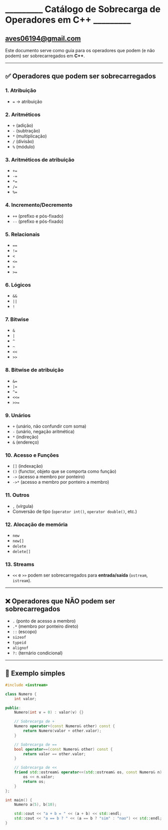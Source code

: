 # _________ Catálogo de Sobrecarga de Operadores em C++ _________
## aves06194@gmail.com

Este documento serve como guia para os operadores que podem (e não podem) ser sobrecarregados em **C++**.

---

## ✅ Operadores que podem ser sobrecarregados

### 1. Atribuição
- `=` → atribuição

### 2. Aritméticos
- `+` (adição)
- `-` (subtração)
- `*` (multiplicação)
- `/` (divisão)
- `%` (módulo)

### 3. Aritméticos de atribuição
- `+=`
- `-=`
- `*=`
- `/=`
- `%=`

### 4. Incremento/Decremento
- `++` (prefixo e pós-fixado)
- `--` (prefixo e pós-fixado)

### 5. Relacionais
- `==`
- `!=`
- `<`
- `<=`
- `>`
- `>=`

### 6. Lógicos
- `&&`
- `||`
- `!`

### 7. Bitwise
- `&`
- `|`
- `^`
- `~`
- `<<`
- `>>`

### 8. Bitwise de atribuição
- `&=`
- `|=`
- `^=`
- `<<=`
- `>>=`

### 9. Unários
- `+` (unário, não confundir com soma)
- `-` (unário, negação aritmética)
- `*` (indireção)
- `&` (endereço)

### 10. Acesso e Funções
- `[]` (indexação)
- `()` (functor, objeto que se comporta como função)
- `->` (acesso a membro por ponteiro)
- `->*` (acesso a membro por ponteiro a membro)

### 11. Outros
- `,` (vírgula)
- Conversão de tipo (`operator int()`, `operator double()`, etc.)

### 12. Alocação de memória
- `new`
- `new[]`
- `delete`
- `delete[]`

### 13. Streams
- `<<` e `>>` podem ser sobrecarregados para **entrada/saída** (`ostream`, `istream`).

---

## ❌ Operadores que **NÃO podem** ser sobrecarregados

- `.` (ponto de acesso a membro)
- `.*` (membro por ponteiro direto)
- `::` (escopo)
- `sizeof`
- `typeid`
- `alignof`
- `?:` (ternário condicional)

---

## 📌 Exemplo simples

```cpp
#include <iostream>

class Numero {
    int valor;

public:
    Numero(int v = 0) : valor(v) {}

    // Sobrecarga de +
    Numero operator+(const Numero& other) const {
        return Numero(valor + other.valor);
    }

    // Sobrecarga de ==
    bool operator==(const Numero& other) const {
        return valor == other.valor;
    }

    // Sobrecarga de <<
    friend std::ostream& operator<<(std::ostream& os, const Numero& n) {
        os << n.valor;
        return os;
    }
};

int main() {
    Numero a(5), b(10);

    std::cout << "a + b = " << (a + b) << std::endl;
    std::cout << "a == b ? " << (a == b ? "sim" : "nao") << std::endl;
}
